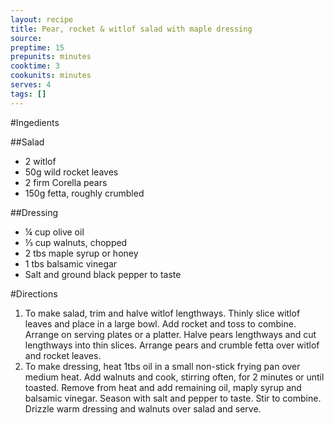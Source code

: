 ```yaml
---
layout: recipe
title: Pear, rocket & witlof salad with maple dressing
source: 
preptime: 15
prepunits: minutes
cooktime: 3
cookunits: minutes
serves: 4
tags: []
---
```

#Ingedients

##Salad

* 2 witlof
* 50g wild rocket leaves
* 2 firm Corella pears
* 150g fetta, roughly crumbled

##Dressing

* &frac14; cup olive oil
* &#8531; cup walnuts, chopped
* 2 tbs maple syrup or honey
* 1 tbs balsamic vinegar
* Salt and ground black pepper to taste

#Directions
1. To make salad, trim and halve witlof lengthways. Thinly slice witlof leaves and place in a large bowl. Add rocket and toss to combine. Arrange on serving plates or a platter. Halve pears lengthways and cut lengthways into thin slices. Arrange pears and crumble fetta over witlof and rocket leaves.
2. To make dressing, heat 1tbs oil in a small non-stick frying pan over medium heat. Add walnuts and cook, stirring often, for 2 minutes or until toasted. Remove from heat and add remaining oil, maply syrup and balsamic vinegar. Season with salt and pepper to taste. Stir to combine. Drizzle warm dressing and walnuts over salad and serve.